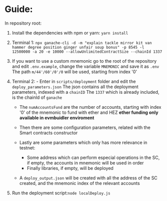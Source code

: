 # Guide:

In repository root:

1. Install the dependencies with npm or yarn: `yarn install`

2. Terminal 1: `npx ganache-cli -d -m "explain tackle mirror kit van hammer degree position ginger unfair soup bonus" -p 8545 -l 12500000 -a 20 -e 10000 --allowUnlimitedContractSize --chainId 1337`

3. If you want to use a custom mnemonic go to the root of the repository and edit `.env.example`, change the variable `MNEMONIC` and save it as `.env`
   The path `m/44'/60'/0'/0` will be used, starting from index '0'

4. Terminal 2: - Enter in `scripts/deployment` folder and edit the `deploy_parameters.json`
   The json contains all the deployment parameters, indexed with a `chainID`
   The `1337` which is already included, is the chainId of `ganache`

   - The `numAccountsFund` are the number of accounts, starting with index '0' of the mnemonic to fund with ether and HEZ **ether funding only available in evmbuidler enviroment**
   - Then there are some configuration parameters, related with the Smart contracts constructor
   - Lastly are some parameters which only has more relevance in testnet:

     - Some address which can perform especial operations in the SC, if empty, the accounts in mnemonic will be used in order
     - Finally libraries, if empty, will be deployed

   - A `deploy_output.json` will be created with all the address of the SC created, and the mnemonic index of the relevant accounts

5. Run the deployment script:`node localDeploy.js`
